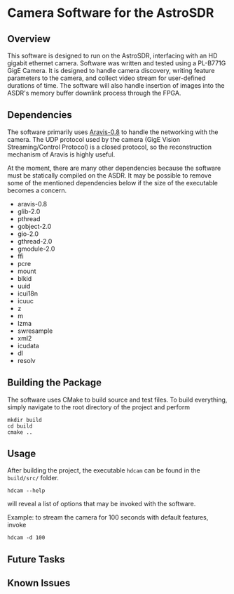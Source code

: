 # Camera Software for the AstroSDR

## Overview
This software is designed to run on the AstroSDR, interfacing with an HD gigabit ethernet camera. Software was written and tested using a PL-B771G GigE Camera. It is designed to handle camera discovery, writing feature parameters to the camera, and collect video stream for user-defined durations of time. The software will also handle insertion of images into the ASDR's memory buffer downlink process through the FPGA.

## Dependencies
The software primarily uses [Aravis-0.8](https://github.com/AravisProject/aravis) to handle the networking with the camera. The UDP protocol used by the camera (GigE Vision Streaming/Control Protocol) is a closed protocol, so the reconstruction mechanism of Aravis is highly useful.

At the moment, there are many other dependencies because the software must be statically compiled on the ASDR. It may be possible to remove some of the mentioned dependencies below if the size of the executable becomes a concern.

* aravis-0.8
* glib-2.0
* pthread
* gobject-2.0 
* gio-2.0 
* gthread-2.0 
* gmodule-2.0
* ffi 
* pcre 
* mount 
* blkid 
* uuid
* icui18n 
* icuuc 
* z 
* m
* lzma 
* swresample 
* xml2 
* icudata 
* dl 
* resolv

## Building the Package
The software uses CMake to build source and test files. To build everything, simply navigate to the root directory of the project and perform

```
mkdir build
cd build
cmake ..
```

## Usage
After building the project, the executable `hdcam` can be found in the `build/src/` folder. 

```
hdcam --help

```
will reveal a list of options that may be invoked with the software.

Example: to stream the camera for 100 seconds with default features, invoke
```
hdcam -d 100

```

## Future Tasks

## Known Issues

